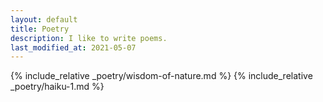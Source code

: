 ```yaml
---
layout: default
title: Poetry
description: I like to write poems.
last_modified_at: 2021-05-07
---
```


{% include_relative _poetry/wisdom-of-nature.md %}
{% include_relative _poetry/haiku-1.md %}

<!-- {% for poem in site.poetry %}
  - <a href="{{ poem.url }}">{{ poem.title }}</a>
{% endfor %} -->
